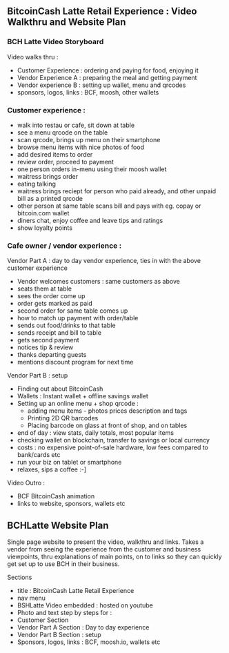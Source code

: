 
## BitcoinCash Latte Retail Experience : Video Walkthru and Website Plan


### BCH Latte Video Storyboard

Video walks thru :

 * Customer Experience : ordering and paying for food, enjoying it
 * Vendor Experience A : preparing the meal and getting payment
 * Vendor experience B : setting up wallet, menu and qrcodes
 * sponsors, logos, links : BCF, moosh, other wallets

### Customer experience :

 * walk into restau or cafe, sit down at table
 * see a menu qrcode on the table
 * scan qrcode, brings up menu on their smartphone
 * browse menu items with nice photos of food
 * add desired items to order 
 * review order, proceed to payment
 * one person orders in-menu using their moosh wallet
 * waitress brings order
 * eating talking
 * waitress brings reciept for person who paid already, and other unpaid bill as a printed qrcode
 * other person at same table scans bill and pays with eg. copay or bitcoin.com wallet
 * diners chat, enjoy coffee and leave tips and ratings 
 * show loyalty points

### Cafe owner / vendor experience :

Vendor Part A : day to day vendor experience, ties in with the above customer experience

 * Vendor welcomes customers : same customers as above
 * seats them at table
 * sees the order come up
 * order gets marked as paid
 * second order for same table comes up
 * how to match up payment with order/table
 * sends out food/drinks to that table
 * sends receipt and bill to table
 * gets second payment
 * notices tip & review
 * thanks departing guests
 * mentions discount program for next time

Vendor Part B : setup 

 * Finding out about BitcoinCash
 * Wallets : Instant wallet + offline savings wallet
 * Setting up an online menu + shop qrcode :
   * adding menu items - photos prices description and tags  
   * Printing 2D QR barcodes
   * Placing barcode on glass at front of shop, and on tables
 * end of day : view stats, daily totals, most popular items
 * checking wallet on blockchain, transfer to savings or local currency
 * costs : no expensive point-of-sale hardware, low fees compared to bank/cards etc
 * run your biz on tablet or smartphone
 * relaxes, sips a coffee :-] 
 
Video Outro :

 * BCF BitcoinCash animation
 * links to website, sponsors, wallets etc


## BCHLatte Website Plan

Single page website to present the video, walkthru and links.
Takes a vendor from seeing the experience from the customer and business viewpoints,
thru explanations of main points, on to links so they can quickly get set up to use BCH in their business.

Sections

 * title : BitcoinCash Latte Retail Experience 
 * nav menu
 * BSHLatte Video embedded : hosted on youtube
 * Photo and text step by steps for :
 * Customer Section
 * Vendor Part A Section : Day to day experience
 * Vendor Part B Section : setup
 * Sponsors, logos, links : BCF, moosh.io, wallets etc
 
